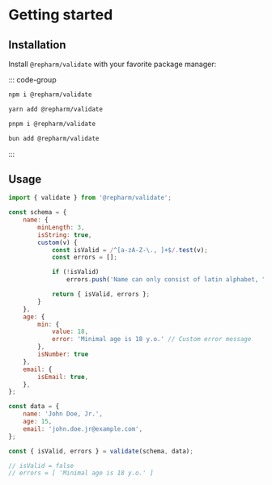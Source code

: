 # Getting started

## Installation

Install ``@repharm/validate`` with your favorite package manager:

::: code-group

```sh [npm]
npm i @repharm/validate
```

```sh [yarn]
yarn add @repharm/validate
```

```sh [pnpm]
pnpm i @repharm/validate
```

```sh [bun]
bun add @repharm/validate
```

:::


## Usage

```js
import { validate } from '@repharm/validate';

const schema = {
    name: {
        minLength: 3,
        isString: true,
        custom(v) {
            const isValid = /^[a-zA-Z-\., ]+$/.test(v);
            const errors = [];

            if (!isValid)
                errors.push('Name can only consist of latin alphabet, ".", ",", "-", or "space" characters');

            return { isValid, errors };
        }
    },
    age: {
        min: {
            value: 18,
            error: 'Minimal age is 18 y.o.' // Custom error message
        },
        isNumber: true
    },
    email: {
        isEmail: true,
    },
};

const data = {
    name: 'John Doe, Jr.',
    age: 15,
    email: 'john.doe.jr@example.com',
};

const { isValid, errors } = validate(schema, data);

// isValid = false 
// errors = [ 'Minimal age is 18 y.o.' ]
```